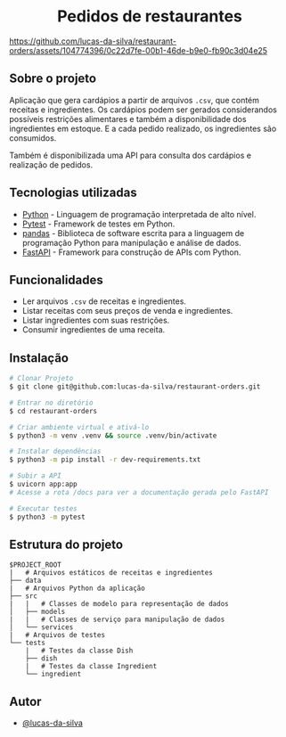 <h1 align="center">Pedidos de restaurantes</h1>


https://github.com/lucas-da-silva/restaurant-orders/assets/104774396/0c22d7fe-00b1-46de-b9e0-fb90c3d04e25


## Sobre o projeto

Aplicação que gera cardápios a partir de arquivos `.csv`, que contém receitas e ingredientes.
Os cardápios podem ser gerados considerandos possíveis restrições alimentares e também a disponibilidade dos ingredientes em estoque. E a cada pedido realizado, os ingredientes são consumidos.

Também é disponibilizada uma API para consulta dos cardápios e realização de pedidos.

## Tecnologias utilizadas

-   [Python](https://www.python.org/) - Linguagem de programação interpretada de alto nível.
-   [Pytest](https://docs.pytest.org/en/7.2.x/) - Framework de testes em Python.
-   [pandas](https://pandas.pydata.org/) - Biblioteca de software escrita para a linguagem de programação Python para manipulação e análise de dados.
-   [FastAPI](https://fastapi.tiangolo.com/) - Framework para construção de APIs com Python.

## Funcionalidades

-   Ler arquivos `.csv` de receitas e ingredientes.
-   Listar receitas com seus preços de venda e ingredientes.
-   Listar ingredientes com suas restrições.
-   Consumir ingredientes de uma receita.

## Instalação

```bash
# Clonar Projeto
$ git clone git@github.com:lucas-da-silva/restaurant-orders.git

# Entrar no diretório
$ cd restaurant-orders

# Criar ambiente virtual e ativá-lo
$ python3 -m venv .venv && source .venv/bin/activate

# Instalar dependências
$ python3 -m pip install -r dev-requirements.txt

# Subir a API
$ uvicorn app:app
# Acesse a rota /docs para ver a documentação gerada pelo FastAPI

# Executar testes
$ python3 -m pytest
```

## Estrutura do projeto

```
$PROJECT_ROOT
|   # Arquivos estáticos de receitas e ingredientes
├── data
|   # Arquivos Python da aplicação
├── src
|   |   # Classes de modelo para representação de dados
│   ├── models
|   |   # Classes de serviço para manipulação de dados
│   └── services
|   # Arquivos de testes
└── tests
    |   # Testes da classe Dish
    ├── dish
    |   # Testes da classe Ingredient
    └── ingredient
```

## Autor

-   [@lucas-da-silva](https://github.com/lucas-da-silva)
